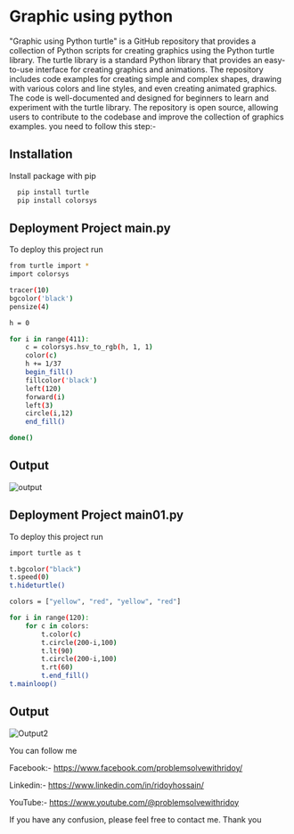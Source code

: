 
# Graphic using python

"Graphic using Python turtle" is a GitHub repository that provides a collection of Python scripts for creating graphics using the Python turtle library. The turtle library is a standard Python library that provides an easy-to-use interface for creating graphics and animations. The repository includes code examples for creating simple and complex shapes, drawing with various colors and line styles, and even creating animated graphics. The code is well-documented and designed for beginners to learn and experiment with the turtle library. The repository is open source, allowing users to contribute to the codebase and improve the collection of graphics examples.
you need to follow this step:-










## Installation

Install package with pip

```bash
  pip install turtle
  pip install colorsys

```
    
## Deployment Project main.py

To deploy this project run

```bash
from turtle import *
import colorsys

tracer(10)
bgcolor('black')
pensize(4)

h = 0

for i in range(411):
    c = colorsys.hsv_to_rgb(h, 1, 1)
    color(c)
    h += 1/37
    begin_fill()
    fillcolor('black')
    left(120)
    forward(i)
    left(3)
    circle(i,12)
    end_fill()

done()
```

## Output 

![output](https://user-images.githubusercontent.com/123636419/215391010-9fc558a2-8f0e-485e-9d09-8e22118e8c91.PNG)

## Deployment Project main01.py

To deploy this project run

```bash
import turtle as t

t.bgcolor("black")
t.speed(0)
t.hideturtle()

colors = ["yellow", "red", "yellow", "red"]

for i in range(120):
    for c in colors:
        t.color(c)
        t.circle(200-i,100)
        t.lt(90)
        t.circle(200-i,100)
        t.rt(60)
        t.end_fill()
t.mainloop()
```
## Output 

![Output2](https://user-images.githubusercontent.com/123636419/216633117-5b39ec9d-30bd-45fe-b05b-cc1b083ccce1.PNG)



You can follow me

Facebook:- https://www.facebook.com/problemsolvewithridoy/

Linkedin:- https://www.linkedin.com/in/ridoyhossain/

YouTube:- https://www.youtube.com/@problemsolvewithridoy

If you have any confusion, please feel free to contact me. Thank you

